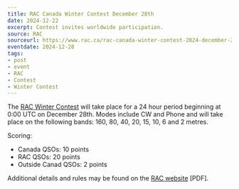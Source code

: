 ```yaml
---
title: RAC Canada Winter Contest December 28th
date: 2024-12-22
excerpt: Contest invites worldwide participation.
source: RAC
sourceurl: https://www.rac.ca/rac-canada-winter-contest-2024-december-28/
eventdate: 2024-12-28
tags:
- post
- event
- RAC
- Contest
- Winter Contest
---
```

The [RAC Winter Contest](https://www.rac.ca/mivahih/2024/10/Canada-Winter-Contest-Rules-2024.pdf) will take place for a 24 hour period beginning at 0:00 UTC on December 28th. Modes include CW and Phone and will take place on the following bands: 160, 80, 40, 20, 15, 10, 6 and 2 metres.

Scoring:
- Canada QSOs: 10 points
- RAC QSOs: 20 points
- Outside Canad QSOs: 2 points

Additional details and rules may be found on the [RAC website](https://www.rac.ca/mivahih/2024/10/Canada-Winter-Contest-Rules-2024.pdf) [PDF].